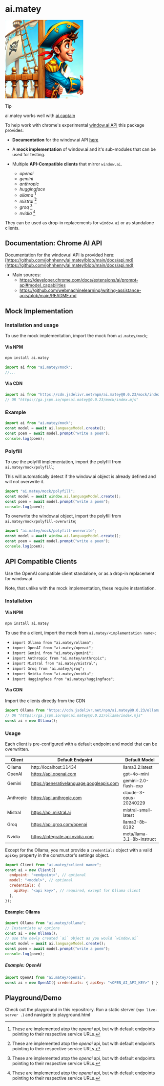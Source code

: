 # ai.matey

<img src="https://raw.githubusercontent.com/johnhenry/ai.matey/main/logo.png" alt="AI.Matey Logo" style="width:256px; height:256px">

> [!TIP]
> ai.matey works well with [ai.captain](https://www.npmjs.com/package/ai.captain)

To help work with chrome's experimental [window.ai API](https://developer.chrome.com/docs/ai/built-in-apis) this package provides:

- **Documentation** for the window.ai API [here](https://github.com/johnhenry/ai.matey/blob/main/docs/api.md)

- A **mock implementation** of window.ai and it's sub-modules that can be used for testing.

- Multiple **API-Compatible clients** that mirror `window.ai`.
  - _openai_
  - _gemini_
  - _anthropic_
  - _huggingface_
  - _ollama_ [^1]
  - _mistral_ [^1]
  - _groq_ [^1]
  - _nvidia_ [^1]

They can be used as drop-in replacements for `window.ai` or as standalone clients.

[^1]: These are implemented atop the _openai_ api, but with default endpoints pointing to their respective service URLs.

## Documentation: Chrome AI API

Documentation for the window.ai API is provided here: [https://github.com/johnhenry/ai.matey/blob/main/docs/api.md](https://github.com/johnhenry/ai.matey/blob/main/docs/api.md)

- Main sources:
  - https://developer.chrome.com/docs/extensions/ai/prompt-api#model_capabilities
  - https://github.com/webmachinelearning/writing-assistance-apis/blob/main/README.md

## Mock Implementation

### Installation and usage

To use the mock implementation, import the mock from `ai.matey/mock`;

#### Via NPM

```bash
npm install ai.matey
```

```javascript
import ai from "ai.matey/mock";
//...
```

#### Via CDN

```javascript
import ai from "https://cdn.jsdelivr.net/npm/ai.matey@0.0.23/mock/index.mjs";
// OR "https://ga.jspm.io/npm:ai.matey@0.0.23/mock/index.mjs"
```

### Example

```javascript
import ai from "ai.matey/mock";
const model = await ai.languageModel.create();
const poem = await model.prompt("write a poem");
console.log(poem);
```

### Polyfill

To use the polyfill implementation, import the polyfill from `ai.matey/mock/polyfill`;

This will automatically detect if the window.ai object is already defined and will not overwrite it.

```javascript
import "ai.matey/mock/polyfill";
const model = await window.ai.languageModel.create();
const poem = await model.prompt("write a poem");
console.log(poem);
```

To overwrite the window.ai object, import the polyfill from `ai.matey/mock/polyfill-overwrite`;

```javascript
import "ai.matey/mock/polyfill-overwrite";
const model = await window.ai.languageModel.create();
const poem = await model.prompt("write a poem");
console.log(poem);
```

## API Compatible Clients

Use the OpenAI compatible client standalone, or as a drop-in replacement for window.ai

Note, that unlike with the mock implementation, these require instantiation.

### Installation

#### Via NPM

```bash
npm install ai.matey
```

To use the a client, import the mock from `ai.matey/<implementation name>`;

- `import Ollama from "ai.matey/ollama";`
- `import OpenAI from "ai.matey/openai";`
- `import Gemini from "ai.matey/gemini";`
- `import Anthropic from "ai.matey/anthropic";`
- `import Mistral from "ai.matey/mistral";`
- `import Groq from "ai.matey/groq";`
- `import Nvidia from "ai.matey/nvidia";`
- `import Huggingface from "ai.matey/huggingface";`

#### Via CDN

Import the clients directly from the CDN

```javascript
import Ollama from "https://cdn.jsdelivr.net/npm/ai.matey@0.0.23/ollama/index.mjs";
// OR "https://ga.jspm.io/npm:ai.matey@0.0.23/ollama/index.mjs"
const ai = new Ollama();
```

### Usage

Each client is pre-configured with a default endpoint and model that can be overwritten.


| Client    | Default Endpoint                          | Default Model              |
| --------- | ----------------------------------------- | -------------------------- |
| Ollama    | http://localhost:11434                    | llama3.2:latest            |
| OpenAI    | https://api.openai.com                    | gpt-4o-mini                |
| Gemini    | https://generativelanguage.googleapis.com | gemini-2.0-flash-exp       |
| Anthropic | https://api.anthropic.com                 | claude-3-opus-20240229     |
| Mistral   | https://api.mistral.ai                    | mistral-small-latest       |
| Groq      | https://api.groq.com/openai               | llama3-8b-8192             |
| Nvidia    | https://integrate.api.nvidia.com          | meta/llama-3.1-8b-instruct |

Except for the Ollama, you must provide a `credentials` object with a valid `apiKey` property in the constructor's settings object.

```javascript
import Client from "ai.matey/<client name>";
const ai = new Client({
  endpoint: "<endpoint>", // optional
  model: "<model>", // optional
  credentials: {
    apiKey: "<api key>", // required, except for Ollama client
  },
});
```

#### Example: Ollama

```javascript
import Ollama from "ai.matey/ollama";
// Instantiate w/ options
const ai = new Ollama();
// use the newly created `ai` object as you would `window.ai`
const model = await ai.languageModel.create();
const poem = await model.prompt("write a poem");
console.log(poem);
```

##### Example: OpenAI

```javascript
import OpenAI from "ai.matey/openai";
const ai = new OpenAI({ credentials: { apiKey: "<OPEN_AI_API_KEY>" } }); // use default endpoing
```

## Playground/Demo

Check out the playground in this repositrory. Run a static sterver (`npx live-server .`) and navigate to playground.html
